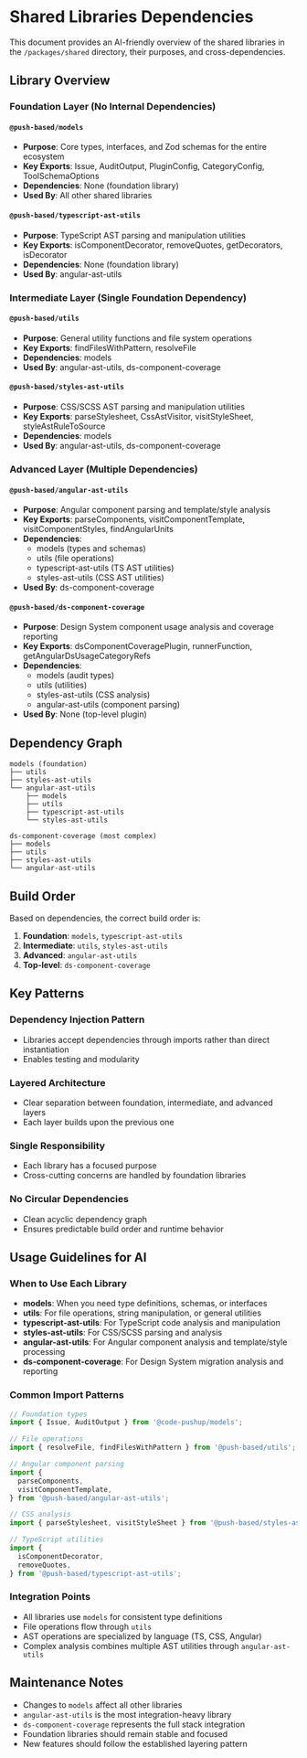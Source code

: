 # Shared Libraries Dependencies

This document provides an AI-friendly overview of the shared libraries in the `/packages/shared` directory, their purposes, and cross-dependencies.

## Library Overview

### Foundation Layer (No Internal Dependencies)

#### `@push-based/models`

- **Purpose**: Core types, interfaces, and Zod schemas for the entire ecosystem
- **Key Exports**: Issue, AuditOutput, PluginConfig, CategoryConfig, ToolSchemaOptions
- **Dependencies**: None (foundation library)
- **Used By**: All other shared libraries

#### `@push-based/typescript-ast-utils`

- **Purpose**: TypeScript AST parsing and manipulation utilities
- **Key Exports**: isComponentDecorator, removeQuotes, getDecorators, isDecorator
- **Dependencies**: None (foundation library)
- **Used By**: angular-ast-utils

### Intermediate Layer (Single Foundation Dependency)

#### `@push-based/utils`

- **Purpose**: General utility functions and file system operations
- **Key Exports**: findFilesWithPattern, resolveFile
- **Dependencies**: models
- **Used By**: angular-ast-utils, ds-component-coverage

#### `@push-based/styles-ast-utils`

- **Purpose**: CSS/SCSS AST parsing and manipulation utilities
- **Key Exports**: parseStylesheet, CssAstVisitor, visitStyleSheet, styleAstRuleToSource
- **Dependencies**: models
- **Used By**: angular-ast-utils, ds-component-coverage

### Advanced Layer (Multiple Dependencies)

#### `@push-based/angular-ast-utils`

- **Purpose**: Angular component parsing and template/style analysis
- **Key Exports**: parseComponents, visitComponentTemplate, visitComponentStyles, findAngularUnits
- **Dependencies**:
  - models (types and schemas)
  - utils (file operations)
  - typescript-ast-utils (TS AST utilities)
  - styles-ast-utils (CSS AST utilities)
- **Used By**: ds-component-coverage

#### `@push-based/ds-component-coverage`

- **Purpose**: Design System component usage analysis and coverage reporting
- **Key Exports**: dsComponentCoveragePlugin, runnerFunction, getAngularDsUsageCategoryRefs
- **Dependencies**:
  - models (audit types)
  - utils (utilities)
  - styles-ast-utils (CSS analysis)
  - angular-ast-utils (component parsing)
- **Used By**: None (top-level plugin)

## Dependency Graph

```
models (foundation)
├── utils
├── styles-ast-utils
└── angular-ast-utils
    ├── models
    ├── utils
    ├── typescript-ast-utils
    └── styles-ast-utils

ds-component-coverage (most complex)
├── models
├── utils
├── styles-ast-utils
└── angular-ast-utils
```

## Build Order

Based on dependencies, the correct build order is:

1. **Foundation**: `models`, `typescript-ast-utils`
2. **Intermediate**: `utils`, `styles-ast-utils`
3. **Advanced**: `angular-ast-utils`
4. **Top-level**: `ds-component-coverage`

## Key Patterns

### Dependency Injection Pattern

- Libraries accept dependencies through imports rather than direct instantiation
- Enables testing and modularity

### Layered Architecture

- Clear separation between foundation, intermediate, and advanced layers
- Each layer builds upon the previous one

### Single Responsibility

- Each library has a focused purpose
- Cross-cutting concerns are handled by foundation libraries

### No Circular Dependencies

- Clean acyclic dependency graph
- Ensures predictable build order and runtime behavior

## Usage Guidelines for AI

### When to Use Each Library

- **models**: When you need type definitions, schemas, or interfaces
- **utils**: For file operations, string manipulation, or general utilities
- **typescript-ast-utils**: For TypeScript code analysis and manipulation
- **styles-ast-utils**: For CSS/SCSS parsing and analysis
- **angular-ast-utils**: For Angular component analysis and template/style processing
- **ds-component-coverage**: For Design System migration analysis and reporting

### Common Import Patterns

```typescript
// Foundation types
import { Issue, AuditOutput } from '@code-pushup/models';

// File operations
import { resolveFile, findFilesWithPattern } from '@push-based/utils';

// Angular component parsing
import {
  parseComponents,
  visitComponentTemplate,
} from '@push-based/angular-ast-utils';

// CSS analysis
import { parseStylesheet, visitStyleSheet } from '@push-based/styles-ast-utils';

// TypeScript utilities
import {
  isComponentDecorator,
  removeQuotes,
} from '@push-based/typescript-ast-utils';
```

### Integration Points

- All libraries use `models` for consistent type definitions
- File operations flow through `utils`
- AST operations are specialized by language (TS, CSS, Angular)
- Complex analysis combines multiple AST utilities through `angular-ast-utils`

## Maintenance Notes

- Changes to `models` affect all other libraries
- `angular-ast-utils` is the most integration-heavy library
- `ds-component-coverage` represents the full stack integration
- Foundation libraries should remain stable and focused
- New features should follow the established layering pattern
